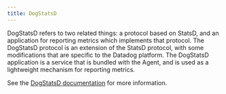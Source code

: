 ```yaml
---
title: DogStatsD
---
```

DogStatsD refers to two related things: a protocol based on StatsD, and an application for reporting metrics which implements that protocol. The DogStatsD protocol is an extension of the StatsD protocol, with some modifications that are specific to the Datadog platform. The DogStatsD application is a service that is bundled with the Agent, and is used as a lightweight mechanism for reporting metrics.

See the <a href='/developers/dogstatsd'>DogStatsD documentation</a> for more information.

